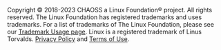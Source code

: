 Copyright © 2018-2023 CHAOSS a Linux Foundation® project. All rights reserved. The Linux Foundation has registered trademarks and uses trademarks. For a list of trademarks of The Linux Foundation, please see our [Trademark Usage page](https://www.linuxfoundation.org/trademark-usage/). Linux is a registered trademark of Linus Torvalds. [Privacy Policy](https://www.linuxfoundation.org/privacy/) and [Terms of Use](https://www.linuxfoundation.org/terms/).
